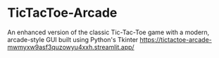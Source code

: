 # TicTacToe-Arcade
An enhanced version of the classic Tic-Tac-Toe game with a modern, arcade-style GUI built using Python's Tkinter
https://tictactoe-arcade-mwmyxw9asf3quzowyu4xxh.streamlit.app/
